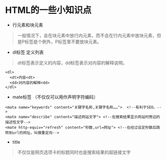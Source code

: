 # HTML的一些小知识点

- 行元素和块元素
> 一般情况下，会在块元素中放行内元素，而不会在行内元素中放块元素，但是P标签是个例外，P标签里不要放块元素。

- dl标签 定义列表
> dt标签表示定义的内容，dd标签表示对内容的解释说明。
```
<dl>
  <dt>内容<dt>
  <dd>对内容的解释<dd>
</dl>
```

- mate标签 （不仅仅可以用作声明字符编码）
```
<mata name="keywords" content="关键字名称,关键字名称……">  <!--有利于SEO。-->
<mate name="describe" content="描述网站文字"> <!--在搜索结果显示网站时旁边的描述性文字-->
<mate http-equiv="refresh" content="秒数,url=网址"> <!--在经过设定秒数后跳转到url的网址，叫做重定向-->
```

- title 
> 不仅仅是网页选项卡的标题同时也是搜索结果的超链接文字
